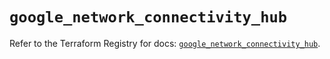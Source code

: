 # `google_network_connectivity_hub`

Refer to the Terraform Registry for docs: [`google_network_connectivity_hub`](https://registry.terraform.io/providers/hashicorp/google/6.30.0/docs/resources/network_connectivity_hub).
